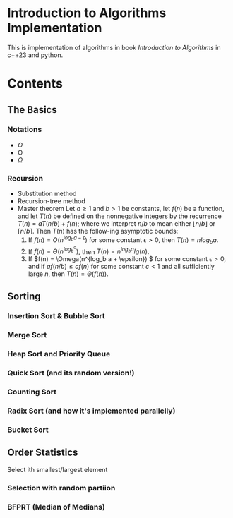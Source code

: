 # Introduction to Algorithms Implementation

This is implementation of algorithms in book *Introduction to Algorithms* in c++23 and python. 

# Contents

## The Basics

### Notations

* $\Theta$
* O
* $\Omega$

### Recursion

* Substitution method
* Recursion-tree method
* Master theorem
    Let $a \ge 1$ and $b \gt 1$ be constants, let $f(n)$ be a function, and let $T(n)$ be defined on the nonnegative integers by the recurrence $T(n) = aT(n/b) + f(n)$;
    where we interpret $n/b$ to mean either $\left \lfloor n/b \right \rfloor$ or $\left \lceil n/b \right \rceil$. Then $T(n)$ has the follow-ing asymptotic bounds:
    1. If $f(n) = O(n^{log_b a-\epsilon})$ for some constant $\epsilon > 0$, then $T(n) = nlog_b a$.
    2. If $f(n) = \Theta(n^{log_b^{a}})$, then $T(n) = n^{log_b a} lg(n)$.
    3. If $f(n) = \Omega(n^{log_b a + \epsilon}) $ for some constant $\epsilon > 0$, and if $af(n/b) \le cf(n)$ for some constant $c \lt 1$ and all sufficiently large $n$, then $T(n) = \Theta(f(n))$.

## Sorting

### Insertion Sort & Bubble Sort

### Merge Sort

### Heap Sort and Priority Queue

### Quick Sort (and its random version!)

### Counting Sort

### Radix Sort (and how it's implemented parallelly)

### Bucket Sort

## Order Statistics

Select ith smallest/largest element

### Selection with random partiion

### BFPRT (Median of Medians)

